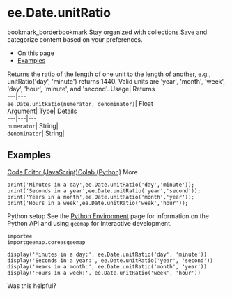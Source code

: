  
#  ee.Date.unitRatio
bookmark_borderbookmark Stay organized with collections  Save and categorize content based on your preferences.
  * On this page
  * [Examples](https://developers.google.com/earth-engine/apidocs/ee-date-unitratio#examples)


Returns the ratio of the length of one unit to the length of another, e.g., unitRatio('day', 'minute') returns 1440. Valid units are 'year', 'month', 'week', 'day', 'hour', 'minute', and 'second'. 
Usage| Returns  
---|---  
`ee.Date.unitRatio(numerator, denominator)`| Float  
Argument| Type| Details  
---|---|---  
`numerator`| String|   
`denominator`| String|   
## Examples
[Code Editor (JavaScript)](https://developers.google.com/earth-engine/apidocs/ee-date-unitratio#code-editor-javascript-sample)[Colab (Python)](https://developers.google.com/earth-engine/apidocs/ee-date-unitratio#colab-python-sample) More
```
print('Minutes in a day',ee.Date.unitRatio('day','minute'));
print('Seconds in a year',ee.Date.unitRatio('year','second'));
print('Years in a month',ee.Date.unitRatio('month','year'));
print('Hours in a week',ee.Date.unitRatio('week','hour'));
```
Python setup
See the [ Python Environment](https://developers.google.com/earth-engine/guides/python_install) page for information on the Python API and using `geemap` for interactive development.
```
importee
importgeemap.coreasgeemap
```
```
display('Minutes in a day:', ee.Date.unitRatio('day', 'minute'))
display('Seconds in a year:', ee.Date.unitRatio('year', 'second'))
display('Years in a month:', ee.Date.unitRatio('month', 'year'))
display('Hours in a week:', ee.Date.unitRatio('week', 'hour'))
```

Was this helpful?
